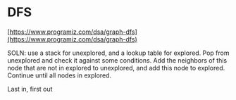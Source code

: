 # DFS

[https://www.programiz.com/dsa/graph-dfs](https://www.programiz.com/dsa/graph-dfs)

SOLN: use a stack for unexplored, and a lookup table for explored. Pop from unexplored and check it against some conditions. Add the neighbors of this node that are not in explored to unexplored, and add this node to explored. Continue until all nodes in explored.

Last in, first out
